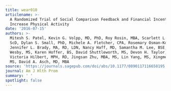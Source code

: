 ```yaml
---
title: wear010
articlename: >-
  A Randomized Trial of Social Comparison Feedback and Financial Incentives to
  Increase Physical Activity
date: '2016-07-15'
authors: >-
  Mitesh S. Patel, Kevin G. Volpp, MD, PhD, Roy Rosin, MBA, Scarlett L. Bellamy,
  ScD, Dylan S. Small, PhD, Michele A. Fletcher, CPA, Rosemary Osman-Koss, BS,
  Jennifer L. Brady, MA, RD, LDN, Nancy Haff, MD, Samantha M. Lee, BSE, Lisa
  Wesby, MS, Karen Hoffer, BS, David Shuttleworth, MS, Devon H. Taylor, BS,
  Victoria Hilbert, MPH, RD, Jingsan Zhu, MBA, MS, Lin Yang, MS, Xingmei Wang,
  MS, David A. Asch, MD, MBA
source: 'https://journals.sagepub.com/doi/abs/10.1177/0890117116658195'
journal: Am J Hlth Prom
summary: ' '
spotlight: false
---
```


